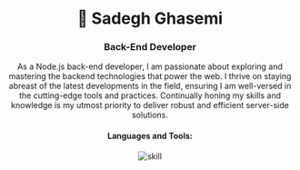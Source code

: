 <h1 align="center">👋 Sadegh Ghasemi</h1>

<h3 align="center">Back-End Developer</h3>
<p align="center">As a Node.js back-end developer, I am passionate about exploring and mastering the backend technologies that power the web. I thrive on staying abreast of the latest developments in the field, ensuring I am well-versed in the cutting-edge tools and practices. Continually honing my skills and knowledge is my utmost priority to deliver robust and efficient server-side solutions.</p>

<div align="center">
<h4 align="center">Languages and Tools:</h3>
<img src="https://skills.thijs.gg/icons?i=asd,js,nodejs,express,postman,mongodb,mysql,webpack,wasm)](https://skills.thijs.gg" alt="skill"/>
</div>
